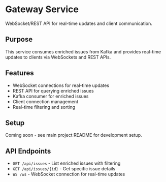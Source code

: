 # Gateway Service

WebSocket/REST API for real-time updates and client communication.

## Purpose

This service consumes enriched issues from Kafka and provides real-time updates to clients via WebSockets and REST APIs.

## Features

- WebSocket connections for real-time updates
- REST API for querying enriched issues
- Kafka consumer for enriched issues
- Client connection management
- Real-time filtering and sorting

## Setup

Coming soon - see main project README for development setup.

## API Endpoints

- `GET /api/issues` - List enriched issues with filtering
- `GET /api/issues/{id}` - Get specific issue details
- `WS /ws` - WebSocket connection for real-time updates
